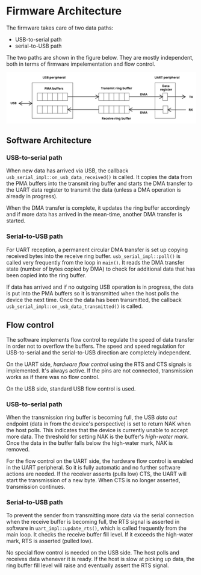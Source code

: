 # Firmware Architecture

The firmware takes care of two data paths:

- USB-to-serial path
- serial-to-USB path

The two paths are shown in the figure below. They are mostly independent, both in terms of firmware impelementation and flow control.

![Architecture](images/architecture.svg)


## Software Architecture


### USB-to-serial path

When new data has arrived via USB, the callback `usb_serial_impl::on_usb_data_received()` is called. It copies the data from the PMA buffers into the transmit ring buffer and starts the DMA transfer to the UART data register to transmit the data (unless a DMA operation is already in progress).

When the DMA transfer is complete, it updates the ring buffer accordingly and if more data has arrived in the mean-time, another DMA transfer is started.

### Serial-to-USB path

For UART reception, a permanent circular DMA transfer is set up copying received bytes into the receive ring buffer. `usb_serial_impl::poll()` is called very frequently from the loop in `main()`. It reads the DMA transfer state (number of bytes copied by DMA) to check for additional data that has been copied into the ring buffer.

If data has arrived and if no outgoing USB operation is in progress, the data is put into the PMA buffers so it is transmitted when the host polls the device the next time. Once the data has been transmitted, the callback `usb_serial_impl::on_usb_data_transmitted()` is called.


## Flow control

The software implements flow control to regulate the speed of data transfer in order not to overflow the buffers. The speed and speed regulation for USB-to-serial and the serial-to-USB direction are completely independent.

On the UART side, *hardware flow control* using the RTS and CTS signals is implemented. It's always active. If the pins are not connected, transmission works as if there was no flow control.

On the USB side, standard USB flow control is used.

### USB-to-serial path

When the transmission ring buffer is becoming full, the USB *data out* endpoint (data in from the device's perspective) is set to return NAK when the host polls. This indicates that the device is currently unable to accept more data. The threshold for setting NAK is the buffer's *high-water mark*. Once the data in the buffer falls below the high-water mark, NAK is removed.

For the flow control on the UART side, the hardware flow control is enabled in the UART peripheral. So it is fully automatic and no further software actions are needed. If the receiver asserts (pulls low) CTS, the UART will start the transmission of a new byte. When CTS is no longer asserted, transmission continues.

### Serial-to-USB path

To prevent the sender from transmitting more data via the serial connection when the receive buffer is becoming full, the RTS signal is asserted in software in `uart_impl::update_rts()`, which is called frequently from the main loop. It checks the receive buffer fill level. If it exceeds the high-water mark, RTS is asserted (pulled low).

No special flow control is needed on the USB side. The host polls and receives data whenever it is ready. If the host is slow at picking up data, the ring buffer fill level will raise and eventually assert the RTS signal.
